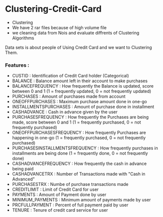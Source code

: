 # Clustering-Credit-Card
- Clustering
- We have 2 rar files because of high volume file
- we cleaning data from Nois and evaluate diffrents of Clustering Algorithms

Data sets is about people of Using Credit Card and we want to Clustering Them.
### Features :
- CUSTID : Identification of Credit Card holder (Categorical)
- BALANCE : Balance amount left in their account to make purchases 
- BALANCEFREQUENCY : How frequently the Balance is updated, score between 0 and 1 (1 = frequently updated, 0 = not frequently updated)
- PURCHASES : Amount of purchases made from account
- ONEOFFPURCHASES : Maximum purchase amount done in one-go
- INSTALLMENTSPURCHASES : Amount of purchase done in installment
- CASHADVANCE : Cash in advance given by the user
- PURCHASESFREQUENCY : How frequently the Purchases are being made, score between 0 and 1 (1 = frequently purchased, 0 = not frequently purchased)
- ONEOFFPURCHASESFREQUENCY : How frequently Purchases are happening in one-go (1 = frequently purchased, 0 = not frequently purchased)
- PURCHASESINSTALLMENTSFREQUENCY : How frequently purchases in installments are being done (1 = frequently done, 0 = not frequently done)
- CASHADVANCEFREQUENCY : How frequently the cash in advance being paid
- CASHADVANCETRX : Number of Transactions made with "Cash in Advanced"
- PURCHASESTRX : Numbe of purchase transactions made
- CREDITLIMIT : Limit of Credit Card for user
- PAYMENTS : Amount of Payment done by user
- MINIMUM_PAYMENTS : Minimum amount of payments made by user
- PRCFULLPAYMENT : Percent of full payment paid by user
- TENURE : Tenure of credit card service for user
